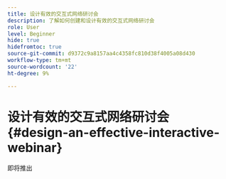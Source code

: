 ```yaml
---
title: 设计有效的交互式网络研讨会
description: 了解如何创建和设计有效的交互式网络研讨会
role: User
level: Beginner
hide: true
hidefromtoc: true
source-git-commit: d9372c9a8157aa4c4358fc810d38f4005a08d430
workflow-type: tm+mt
source-wordcount: '22'
ht-degree: 9%

---
```


# 设计有效的交互式网络研讨会 {#design-an-effective-interactive-webinar}

即将推出
